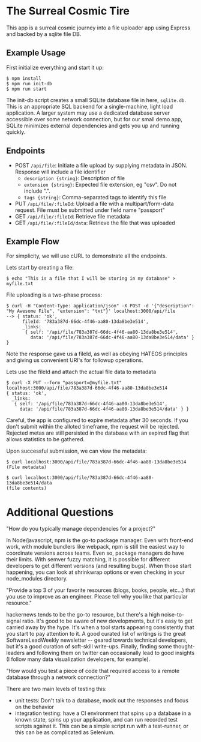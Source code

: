 # The Surreal Cosmic Tire

This app is a surreal cosmic journey into a file uploader app using Express and backed by a sqlite file DB.

## Example Usage

First initialize everything and start it up:

```
$ npm install
$ npm run init-db
$ npm run start
```

The init-db script creates a small SQLite database file in here, `sqlite.db`.  This is an appropriate SQL
backend for a single-machine, light load application.  A larger system may use a dedicated database server 
accessible over some network connection, but for our small demo app, SQLite minimizes external dependencies and 
gets you up and running quickly.

## Endpoints

- POST `/api/file`: Initiate a file upload by supplying metadata in JSON.  Response will include a file identifier
  - `description {string}`: Description of file
  - `extension {string}`: Expected file extension, eg "csv". Do not include ".".
  - `tags {string}`: Comma-separated tags to identify this file
- PUT `/api/file/:fileId`: Upload a file with a multipart/form-data request.  File must be submitted under field name "passport"
- GET `/api/file/:fileId`: Retrieve file metadata
- GET `/api/file/:fileId/data`: Retrieve the file that was uploaded

## Example Flow

For simplicity, we will use cURL to demonstrate all the endpoints. 

Lets start by creating a file:

```
$ echo "This is a file that I will be storing in my database" > myfile.txt
```

File uploading is a two-phase process: 

```
$ curl -H "Content-Type: application/json" -X POST -d '{"description": "My Awesome File", "extension": "txt"}' localhost:3000/api/file
--> { status: 'ok',
      fileId: '783a387d-66dc-4f46-aa80-13da8be3e514',
      _links:
       { self: '/api/file/783a387d-66dc-4f46-aa80-13da8be3e514',
         data: '/api/file/783a387d-66dc-4f46-aa80-13da8be3e514/data' } }
```

Note the response gave us a fileId, as well as obeying HATEOS principles and giving us convenient URI's for followup operations.

Lets use the fileId and attach the actual file data to metadata

```
$ curl -X PUT --form "passport=@myfile.txt" localhost:3000/api/file/783a387d-66dc-4f46-aa80-13da8be3e514
{ status: 'ok',
  _links:
   { self: '/api/file/783a387d-66dc-4f46-aa80-13da8be3e514',
     data: '/api/file/783a387d-66dc-4f46-aa80-13da8be3e514/data' } }
```

Careful, the app is configured to expire metadata after 30 seconds.  If you don't submit within the alloted timeframe, 
the request will be rejected.  Rejected metas are still persisted in the database with an expired flag that allows 
statistics to be gathered.

Upon successful submission, we can view the metadata:

```
$ curl localhost:3000/api/file/783a387d-66dc-4f46-aa80-13da8be3e514
(File metadata)

$ curl localhost:3000/api/file/783a387d-66dc-4f46-aa80-13da8be3e514/data
(file contents)
```

# Additional Questions

"How do you typically manage dependencies for a project?"

In Node/javascript, npm is the go-to package manager.  Even with front-end work, with module bundlers like webpack,
npm is still the easiest way to coordinate versions across teams.  Even so, package managers do have their limits.
With semver fuzzy matching, it is possible for different developers to get different versions (and resulting bugs).
When those start happening, you can look at shrinkwrap options or even checking in your node_modules directory.


"Provide a top 3 of your favorite resources (blogs, books, people, etc...) that you
use to improve as an engineer. Please tell why you like that particular resource."

hackernews tends to be the go-to resource, but there's a high noise-to-signal ratio.  It's good to be aware of new
developments, but it's easy to get carried away by the hype.  It's when a tool starts appearing consistently that
you start to pay attention to it.  A good curated list of writings is the great SoftwareLeadWeekly newsletter -- 
geared towards technical developers, but it's a good curation of soft-skill write-ups.  Finally, finding some 
thought-leaders and following them on twitter can occasionally lead to good insights (I follow many data visualization
developers, for example).
 

"How would you test a piece of code that required access to a remote database through a network connection?"

There are two main levels of testing this:

- unit tests: Don't talk to a database, mock out the responses and focus on the behavior
- integration testing: have a CI environment that spins up a database in a known state, spins up your application,
  and can run recorded test scripts against it.  This can be a simple script run with a test-runner, or this can be
  as complicated as Selenium.
